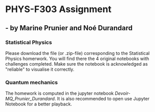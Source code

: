 # PHYS-F303 Assignment
## - by Marine Prunier and Noé Durandard

### Statistical Physics
Please download the file (or .zip-file) corresponding to the Statistical Physics homerwork. You will find there the 4 original notebooks with challenges completed.
Make sure the notebook is acknowledged as "reliable" to visualise it correctly.

### Quantum mechanics
The homework is computed in the jupyter notebook *Devoir-MQ_Prunier_Durandard*. It is also recommended to open use Jupyter Notebook for a better playback.
